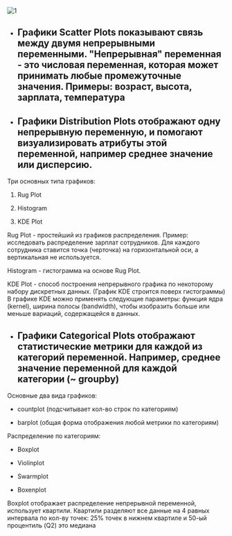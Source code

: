 ![1](https://sun9-77.userapi.com/impg/P-bs3X0jswFnyVutH3DG80clMUd1zLlh5i2muw/83Aq3HR_7Zk.jpg?size=1716x686&quality=96&sign=ca2c639ec81940c72eda1cd4593759bb&type=album)

- ## Графики Scatter Plots показывают связь между двумя непрерывными переменными. "Непрерывная" переменная - это числовая переменная, которая может принимать любые промежуточные значения. Примеры: возраст, высота, зарплата, температура

- ## Графики Distribution Plots отображают одну непрерывную переменную, и помогают визуализировать атрибуты этой переменной, например среднее значение или дисперсию. 

Три основных типа графиков: 

1) Rug Plot

2) Histogram

3) KDE Plot

Rug Plot - простейший из графиков распределения. Пример: исследовать распределение зарплат сотрудников. Для каждого сотрудника ставится точка (черточка) на горизонтальной оси, а вертикальная не используется.

Histogram - гистограмма на основе Rug Plot.

KDE Plot - способ построения непрерывного графика по некоторому набору дискретных данных. (График KDE строится поверх гистограммы)
В графике KDE можно применять следующие параметры: функция ядра (kernel), ширина полосы (bandwidth), чтобы изобразить больше или меньше вариаций, содержащейся в данных.


- ## Графики Categorical Plots отображают статистические метрики для каждой из категорий переменной. Например, среднее значение переменной для каждой категории (~ groupby)

Основные два вида графиков: 

- countplot (подсчитывает кол-во строк по категориям)

- barplot (общая форма отображения любой метрики по категориям)

Распределение по категориям: 

- Boxplot

- Violinplot

- Swarmplot

- Boxenplot

Boxplot отображает распределение непрерывной переменной, использует квартили. Квартили разделяют все данные на 4 равных интервала по кол-ву точек: 25% точек в нижнем квартиле и 50-ый процентиль (Q2) это медиана
